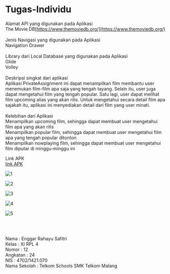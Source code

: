 # Tugas-Individu
Alamat API yang digunakan pada Aplikasi<br>
The Movie DB[https://www.themoviedb.org/](https://www.themoviedb.org/) <br><br>
Jenis Navigasi yang digunakan pada Aplikasi<br>
Navigation Drawer<br><br>
Library dari Local Database yang digunakan pada Aplikasi <br>
Glide<br>
Volley<br><br>
Deskripsi singkat dari aplikasi<br>
Aplikasi PrivateAssignment ini dapat menampilkan film membantu user menemukan film-film apa saja yang tengah tayang. Selain itu, user juga dapat mengetahui film yang tengah popular. Satu lagi, user dapat melihat film upcoming alias yang akan rilis. Untuk mengetahui secara detail film apa sajakah itu, aplikasi ini menyediakan detail dari film yang user minati. <br><br>
Kelebihan dari Aplikasi<br>
Menampilkan upcoming film, sehingga dapat membuat user mengetahui film apa yang akan rilis<br>
Menampilkan popular film, sehingga dapat membuat user mengetahui film apa yang tengah popular ditonton<br>
Menampilkan nowplaying film, sehingga dapat membuat user mengetahui film diputar di minggu-minggu ini<br>

Link APK <br>
[link APK](https://docs.google.com/uc?export=download&id=0B7DPhAqRdxBkY2poeVNwNVZtckE) <br>


![1](https://github.com/Enggarrahayu/Tugas-Individu/blob/master/WhatsApp%20Image%202017-06-08%20at%2017.03.02.jpeg) <br>

![2](https://github.com/Enggarrahayu/Tugas-Individu/blob/master/WhatsApp%20Image%202017-06-08%20at%2017.03.03%20(1).jpeg) <br>

![3](https://github.com/Enggarrahayu/Tugas-Individu/blob/master/WhatsApp%20Image%202017-06-08%20at%2017.03.03.jpeg) <br>

![4](https://github.com/Enggarrahayu/Tugas-Individu/blob/master/WhatsApp%20Image%202017-06-08%20at%2017.03.04.jpeg) <br>

![5](https://github.com/Enggarrahayu/Tugas-Individu/blob/master/WhatsApp%20Image%202017-06-08%20at%2017.03.05.jpeg) <br>


<br><br>

Nama : Enggar Rahayu Safitri <br>
Kelas : XI RPL 4 <br>
Nomor : 12 <br>
Angkatan : 24 <br>
NIS : 4702/1421.070  <br> 
Nama Sekolah : Telkom Schools SMK Telkom Malang

